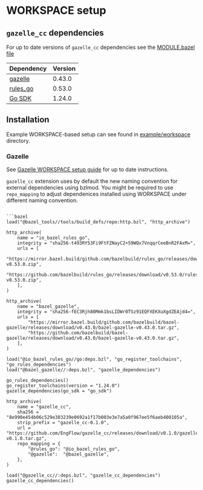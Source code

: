 # WORKSPACE setup

## `gazelle_cc` dependencies

For up to date versions of `gazelle_cc` dependencies see the [MODULE.bazel file](../MODULE.bazel)

| Dependency | Version |
| - | -|
| [gazelle](https://github.com/bazel-contrib/bazel-gazelle) | 0.43.0 |
| [rules_go](https://github.com/bazel-contrib/rules_go) | 0.53.0 |
| [Go SDK](https://go.dev/) | 1.24.0 |
  
## Installation

Example WORKSPACE-based setup can see found in [example/workspace](../example/workspace/WORKSPACE) directory.

### Gazelle

See [Gazelle WORKSPACE setup guide](https://github.com/bazel-contrib/bazel-gazelle/?tab=readme-ov-file#workspace) for up to date instructions.

`gazelle_cc` extension uses by default the new naming convention for external dependencies using bzlmod.
You might be required to use `repo_mapping` to adjust dependenices installed using WORKSPACE under different naming convention.

```bazel

```bazel
load("@bazel_tools//tools/build_defs/repo:http.bzl", "http_archive")

http_archive(
    name = "io_bazel_rules_go",
    integrity = "sha256-t493RY53Fi9FtFZNayC2+S9WQx7VnqqrCeeBnR2FAxM=",
    urls = [
        "https://mirror.bazel.build/github.com/bazelbuild/rules_go/releases/download/v0.53.0/rules_go-v0.53.0.zip",
        "https://github.com/bazelbuild/rules_go/releases/download/v0.53.0/rules_go-v0.53.0.zip",
    ],
)

http_archive(
    name = "bazel_gazelle",
    integrity = "sha256-fEC3Rjh80Mmk1bsLIDWr0TSz91EQFXEKXuXgdZEAjd4=",
    urls = [
        "https://mirror.bazel.build/github.com/bazelbuild/bazel-gazelle/releases/download/v0.43.0/bazel-gazelle-v0.43.0.tar.gz",
        "https://github.com/bazelbuild/bazel-gazelle/releases/download/v0.43.0/bazel-gazelle-v0.43.0.tar.gz",
    ],
)

load("@io_bazel_rules_go//go:deps.bzl", "go_register_toolchains", "go_rules_dependencies")
load("@bazel_gazelle//:deps.bzl", "gazelle_dependencies")

go_rules_dependencies()
go_register_toolchains(version = "1.24.0")
gazelle_dependencies(go_sdk = "go_sdk")

http_archive(
    name = "gazelle_cc",
    sha256 = "8e990e454b06c529e383239e0692a1f17b003e3e7a5a0f967ee5f6aeb400105a",
    strip_prefix = "gazelle_cc-0.1.0",
    url = "https://github.com/EngFlow/gazelle_cc/releases/download/v0.1.0/gazelle_cc-v0.1.0.tar.gz",
    repo_mapping = {
        "@rules_go": "@io_bazel_rules_go",
        "@gazelle":  "@bazel_gazelle",
    },
)

load("@gazelle_cc//:deps.bzl", "gazelle_cc_dependencies")
gazelle_cc_dependencies()
```
